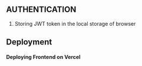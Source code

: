 ## AUTHENTICATION

1. Storing JWT token in the local storage of browser



## Deployment
#### Deploying Frontend on Vercel 